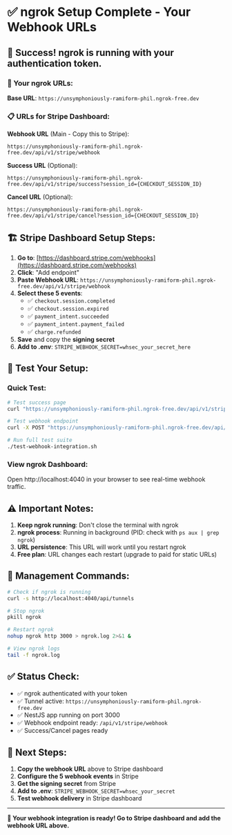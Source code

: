 # ✅ ngrok Setup Complete - Your Webhook URLs

## 🎉 Success! ngrok is running with your authentication token.

### 🔗 Your ngrok URLs:

**Base URL**: `https://unsymphoniously-ramiform-phil.ngrok-free.dev`

### 📋 URLs for Stripe Dashboard:

**Webhook URL** (Main - Copy this to Stripe):

```
https://unsymphoniously-ramiform-phil.ngrok-free.dev/api/v1/stripe/webhook
```

**Success URL** (Optional):

```
https://unsymphoniously-ramiform-phil.ngrok-free.dev/api/v1/stripe/success?session_id={CHECKOUT_SESSION_ID}
```

**Cancel URL** (Optional):

```
https://unsymphoniously-ramiform-phil.ngrok-free.dev/api/v1/stripe/cancel?session_id={CHECKOUT_SESSION_ID}
```

## 🏗️ Stripe Dashboard Setup Steps:

1. **Go to**: [https://dashboard.stripe.com/webhooks](https://dashboard.stripe.com/webhooks)
2. **Click**: "Add endpoint"
3. **Paste Webhook URL**: `https://unsymphoniously-ramiform-phil.ngrok-free.dev/api/v1/stripe/webhook`
4. **Select these 5 events**:
   - ✅ `checkout.session.completed`
   - ✅ `checkout.session.expired`
   - ✅ `payment_intent.succeeded`
   - ✅ `payment_intent.payment_failed`
   - ✅ `charge.refunded`
5. **Save** and copy the **signing secret**
6. **Add to .env**: `STRIPE_WEBHOOK_SECRET=whsec_your_secret_here`

## 🧪 Test Your Setup:

### Quick Test:

```bash
# Test success page
curl "https://unsymphoniously-ramiform-phil.ngrok-free.dev/api/v1/stripe/success?session_id=test123"

# Test webhook endpoint
curl -X POST "https://unsymphoniously-ramiform-phil.ngrok-free.dev/api/v1/stripe/webhook"

# Run full test suite
./test-webhook-integration.sh
```

### View ngrok Dashboard:

Open http://localhost:4040 in your browser to see real-time webhook traffic.

## ⚠️ Important Notes:

1. **Keep ngrok running**: Don't close the terminal with ngrok
2. **ngrok process**: Running in background (PID: check with `ps aux | grep ngrok`)
3. **URL persistence**: This URL will work until you restart ngrok
4. **Free plan**: URL changes each restart (upgrade to paid for static URLs)

## 🔧 Management Commands:

```bash
# Check if ngrok is running
curl -s http://localhost:4040/api/tunnels

# Stop ngrok
pkill ngrok

# Restart ngrok
nohup ngrok http 3000 > ngrok.log 2>&1 &

# View ngrok logs
tail -f ngrok.log
```

## ✅ Status Check:

- ✅ ngrok authenticated with your token
- ✅ Tunnel active: `https://unsymphoniously-ramiform-phil.ngrok-free.dev`
- ✅ NestJS app running on port 3000
- ✅ Webhook endpoint ready: `/api/v1/stripe/webhook`
- ✅ Success/Cancel pages ready

## 🎯 Next Steps:

1. **Copy the webhook URL** above to Stripe dashboard
2. **Configure the 5 webhook events** in Stripe
3. **Get the signing secret** from Stripe
4. **Add to .env**: `STRIPE_WEBHOOK_SECRET=whsec_your_secret`
5. **Test webhook delivery** in Stripe dashboard

---

**🚀 Your webhook integration is ready! Go to Stripe dashboard and add the webhook URL above.**
